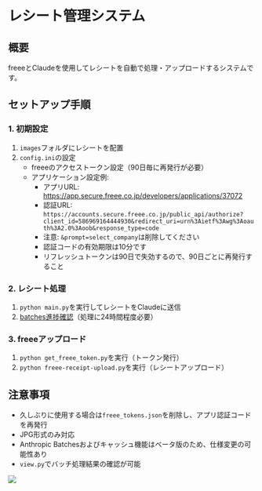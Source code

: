 # レシート管理システム

## 概要
freeeとClaudeを使用してレシートを自動で処理・アップロードするシステムです。

## セットアップ手順

### 1. 初期設定
1. `images`フォルダにレシートを配置
2. `config.ini`の設定
   - freeeのアクセストークン設定（90日毎に再発行が必要）
   - アプリケーション設定例:
     - アプリURL: https://app.secure.freee.co.jp/developers/applications/37072
     - 認証URL: `https://accounts.secure.freee.co.jp/public_api/authorize?client_id=586969164444930&redirect_uri=urn%3Aietf%3Awg%3Aoauth%3A2.0%3Aoob&response_type=code`
     - 注意: `&prompt=select_company`は削除してください
     - 認証コードの有効期限は10分です
     - リフレッシュトークンは90日で失効するので、90日ごとに再発行すること

### 2. レシート処理
1. `python main.py`を実行してレシートをClaudeに送信
2. [batches進捗確認](https://console.anthropic.com/settings/workspaces/default/batches)（処理に24時間程度必要）

### 3. freeeアップロード
1. `python get_freee_token.py`を実行（トークン発行）
2. `python freee-receipt-upload.py`を実行（レシートアップロード）

## 注意事項
- 久しぶりに使用する場合は`freee_tokens.json`を削除し、アプリ認証コードを再発行
- JPG形式のみ対応
- Anthropic Batchesおよびキャッシュ機能はベータ版のため、仕様変更の可能性あり
- `view.py`でバッチ処理結果の確認が可能

[![](https://mermaid.ink/img/pako:eNpVks9u00AQxl_F2nNLJcQpB6S0TlIHIVWCE3YPi72JjWI7MrYQSiJ1dwVNqFoi_rQqHKAhAtJSOLQIEaA8zGCXvAXr9TaiPqw8s79vdubTdJAdOgSVUKMVPrBdHMXabd0KNPGVTc_HTbIE_CWwCfAj4BtAP9fXajJzAGwskunT3fRsb11bXLyuLXeAvwD2BdiPHGdfc4RNz0fTv4fbvaLqck520_EHoNtA94HuANtK356mw35XWzGBH8516eb78-Hj9f91MzrJjt_Nia6mC8UQOAdODR3Ys0utDcULR-l4kL0-VVVWZJ9qQF0GFfMujm2XOJfnFO2f5NPwn0pakXTVLAexG4Vtz9bKa4bgZhv0z-8DBVUlVDOvXsv22Wz3eXr2KJu8UZfFWZPIqlmNCCHARsov9h14X7yWh_xEuVooVqXCuOhzCegWsIGhX7nXbmZPfqWbUwUaEqyr0vkII2nNHvDjvDQfKLAuwRvCu0_AvsmrPtCPwF9J5xQs7FTDoQXkk8jHniM2pZPXsFDsEp9YqCR-HdLASSu2kBX0BIqTOLz1MLBRKY4SsoCiMGm6qNTArfsiStoOjonu4WaE_Xm2jYM7YehfSAqo4nhxGM0ZIsObxb7Kte39A4WIRDU?type=png)](https://mermaid-js.github.io/mermaid-live-editor/edit#pako:eNpVks9u00AQxl_F2nNLJcQpB6S0TlIHIVWCE3YPi72JjWI7MrYQSiJ1dwVNqFoi_rQqHKAhAtJSOLQIEaA8zGCXvAXr9TaiPqw8s79vdubTdJAdOgSVUKMVPrBdHMXabd0KNPGVTc_HTbIE_CWwCfAj4BtAP9fXajJzAGwskunT3fRsb11bXLyuLXeAvwD2BdiPHGdfc4RNz0fTv4fbvaLqck520_EHoNtA94HuANtK356mw35XWzGBH8516eb78-Hj9f91MzrJjt_Nia6mC8UQOAdODR3Ys0utDcULR-l4kL0-VVVWZJ9qQF0GFfMujm2XOJfnFO2f5NPwn0pakXTVLAexG4Vtz9bKa4bgZhv0z-8DBVUlVDOvXsv22Wz3eXr2KJu8UZfFWZPIqlmNCCHARsov9h14X7yWh_xEuVooVqXCuOhzCegWsIGhX7nXbmZPfqWbUwUaEqyr0vkII2nNHvDjvDQfKLAuwRvCu0_AvsmrPtCPwF9J5xQs7FTDoQXkk8jHniM2pZPXsFDsEp9YqCR-HdLASSu2kBX0BIqTOLz1MLBRKY4SsoCiMGm6qNTArfsiStoOjonu4WaE_Xm2jYM7YehfSAqo4nhxGM0ZIsObxb7Kte39A4WIRDU)